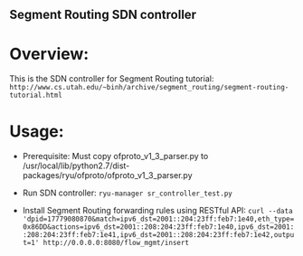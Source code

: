 ## Segment Routing SDN controller

Overview:
========
This is the SDN controller for Segment Routing tutorial: `http://www.cs.utah.edu/~binh/archive/segment_routing/segment-routing-tutorial.html`

Usage:
=====
* Prerequisite:
Must copy ofproto_v1_3_parser.py to /usr/local/lib/python2.7/dist-packages/ryu/ofproto/ofproto_v1_3_parser.py

* Run SDN controller:
`ryu-manager sr_controller_test.py`

* Install Segment Routing forwarding rules using RESTful API: 
`curl --data 'dpid=17779080870&match=ipv6_dst=2001::204:23ff:feb7:1e40,eth_type=0x86DD&actions=ipv6_dst=2001::208:204:23ff:feb7:1e40,ipv6_dst=2001::208:204:23ff:feb7:1e41,ipv6_dst=2001::208:204:23ff:feb7:1e42,output=1' http://0.0.0.0:8080/flow_mgmt/insert`

